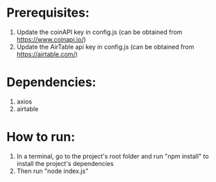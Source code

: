 # Prerequisites:
1) Update the coinAPI key in config.js (can be obtained from https://www.coinapi.io/)
2) Update the AirTable api key in config.js (can be obtained from https://airtable.com/)

# Dependencies:
1) axios
2) airtable

# How to run:

1) In a terminal, go to the project's root folder and run "npm install" to install the project's dependencies
2) Then run "node index.js"
